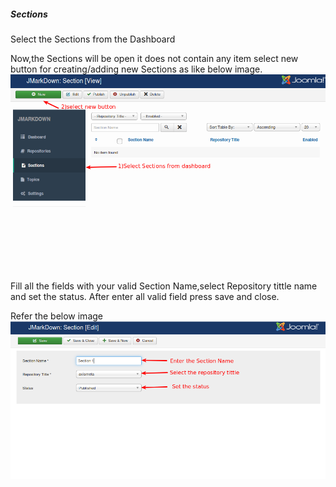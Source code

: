 ##### Sections

Select the Sections from the Dashboard

Now,the Sections will be open it does not contain any item select new button for creating/adding new Sections as like below image.
![](./assets/images/sections.png)

Fill all the fields with your valid Section Name,select Repository tittle name and set the status.
After enter all valid field press save and close.

Refer the below image
![](./assets/images/sections1.png)
